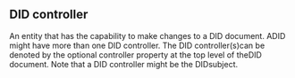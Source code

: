## DID controller

An entity that has the capability to make changes to a DID document. ADID might have more than one DID controller. The DID controller(s)can be denoted by the optional controller property at the top level of theDID document. Note that a DID controller might be the DIDsubject.

